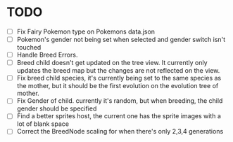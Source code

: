 # TODO

-   [ ] Fix Fairy Pokemon type on Pokemons data.json
-   [ ] Pokemon's gender not being set when selected and gender switch isn't touched
-   [ ] Handle Breed Errors.
-   [ ] Breed child doesn't get updated on the tree view. It currently only updates the breed map but the changes are not reflected on the view.
-   [ ] Fix breed child species, it's currently being set to the same species as the mother, but it should be the first evolution on the evolution tree of mother.
-   [ ] Fix Gender of child. currently it's random, but when breeding, the child gender should be specified
-   [ ] Find a better sprites host, the current one has the sprite images with a lot of blank space
-   [ ] Correct the BreedNode scaling for when there's only 2,3,4 generations
